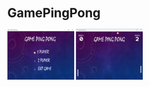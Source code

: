 # GamePingPong
<p>
  <img src="GamePingPong/menu.png" width="30%" />
  <img src="GamePingPong/game.png" width="30%" />
</p>  

